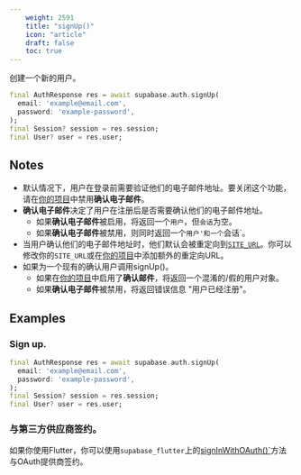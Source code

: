 ```yaml
---
    weight: 2591
    title: "signUp()"
    icon: "article"
    draft: false
    toc: true
---
```


创建一个新的用户。


```dart
final AuthResponse res = await supabase.auth.signUp(
  email: 'example@email.com',
  password: 'example-password',
);
final Session? session = res.session;
final User? user = res.user;
```






## Notes

- 默认情况下，用户在登录前需要验证他们的电子邮件地址。要关闭这个功能，请在[你的项目](https://app.supabase.com/project/_/auth/settings)中禁用**确认电子邮件**。
- **确认电子邮件**决定了用户在注册后是否需要确认他们的电子邮件地址。
  - 如果**确认电子邮件**被启用，将返回一个`用户`，但`会话`为空。
  - 如果**确认电子邮件**被禁用，则同时返回一个`用户'和一个`会话`。
- 当用户确认他们的电子邮件地址时，他们默认会被重定向到[`SITE_URL`](https://supabase.com/docs/app/sdkdocs/auth/config#site_url)。你可以修改你的`SITE_URL`或在[你的项目](https://app.supabase.com/project/_/auth/settings)中添加额外的重定向URL。
- 如果为一个现有的确认用户调用signUp()。
    - 如果在[你的项目](https://app.supabase.com/project/_/auth/settings)中启用了**确认邮件**，将返回一个混淆的/假的用户对象。
    - 如果**确认电子邮件**被禁用，将返回错误信息 "用户已经注册"。










## Examples

### Sign up.



```dart
final AuthResponse res = await supabase.auth.signUp(
  email: 'example@email.com',
  password: 'example-password',
);
final Session? session = res.session;
final User? user = res.user;
```

### 与第三方供应商签约。

如果你使用Flutter，你可以使用`supabase_flutter`上的[signInWithOAuth()`](/docs/app/SDKdocs/dartauth/auth-signinwithoauth)方法与OAuth提供商签约。